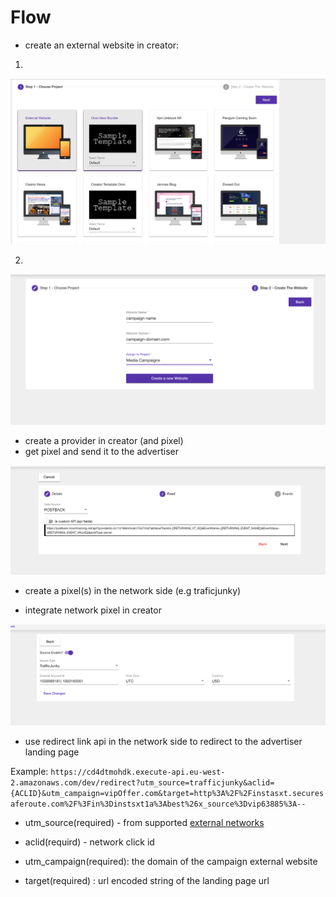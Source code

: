 # Flow

* create an external website in creator:

1)

![Example](/images/create-external-1.png)

2)

![Example](/images/create-external-2.png)

* create a provider in creator (and pixel)
* get pixel and send it to the advertiser

![Example](/images/create-provider-pixel.png)

* create a pixel(s) in the network side (e.g traficjunky)

* integrate network pixel in creator

![Example](/images/integrate-network-pixel-in-creator.png)


* use redirect link api in the network side to redirect to the advertiser landing page

Example:
`https://cd4dtmohdk.execute-api.eu-west-2.amazonaws.com/dev/redirect?utm_source=trafficjunky&aclid={ACLID}&utm_campaign=vipOffer.com&target=http%3A%2F%2Finstasxt.securesaferoute.com%2F%3Fin%3Dinstsxt1a%3Abest%26x_source%3Dvip63885%3A--`


* utm_source(required) - from supported [external networks](supported-external-networks.md)

* aclid(requird) - network click id
* utm_campaign(required): the domain of the campaign external website
* target(required) : url encoded string of the landing page url